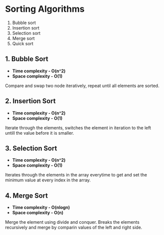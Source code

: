 # Sorting Algorithms

1. Bubble sort
2. Insertion sort
3. Selection sort
4. Merge sort
5. Quick sort

## 1. Bubble Sort

- **Time complexity - O(n^2)**
- **Space complexity - O(1)**

Compare and swap two node iteratively, repeat until all elements are sorted.

## 2. Insertion Sort

- **Time complexity - O(n^2)**
- **Space complexity - O(1)**

Iterate through the elements, switches the element in iteration to the left untill the value before it is smaller.

## 3. Selection Sort

- **Time complexity - O(n^2)**
- **Space complexity - O(1)**

Iterates through the elements in the array everytime to get and set the minimum value at every index in the array.

## 4. Merge Sort

- **Time complexity - O(nlogn)**
- **Space complexity - O(n)**

Merge the element using divide and conquer. Breaks the elements recursively and merge by comparin values of the left and right side.
